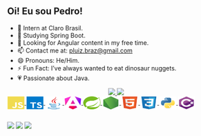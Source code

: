 ## Oi! Eu sou Pedro!

- 🔭 Intern at Claro Brasil.
- 🌱 Studying Spring Boot.
- 🤔 Looking for Angular content in my free time.
- 📫 Contact me at: pluiz.braz@gmail.com
- 😄 Pronouns: He/Him.
- ⚡ Fun Fact: I’ve always wanted to eat dinosaur nuggets.
- 💗 Passionate about Java.
<div align="center">
  <a href="https://github.com/plbraz">
  <img height="130em" src="https://github-readme-stats.vercel.app/api?username=plbraz&show_icons=true&theme=dracula&include_all_commits=true&count_private=true&title=""Pedro Braz's Stats"""/>
  <img height="130em" src="https://github-readme-stats.vercel.app/api/top-langs/?username=plbraz&layout=compact&langs_count=7&theme=dracula"/> 
</div>
 <div>    
  <img align="center" alt="Pedro-Js" height="30" width="40" src="https://raw.githubusercontent.com/devicons/devicon/master/icons/javascript/javascript-plain.svg">
  <img align="center" alt="Pedro-Ts" height="30" width="40" src="https://raw.githubusercontent.com/devicons/devicon/master/icons/typescript/typescript-plain.svg">
  <img align="center" alt="Pedro-Java" height="30" width="40" src="https://raw.githubusercontent.com/devicons/devicon/master/icons/java/java-original.svg">
  <img align="center" alt="Pedro-Angular" height="30" width="40" src="https://raw.githubusercontent.com/devicons/devicon/master/icons/angular/angular-original.svg">
  <img align="center" alt="Pedro-Spring" height="30" width="40" src="https://raw.githubusercontent.com/devicons/devicon/master/icons/spring/spring-original.svg">
  <img align="center" alt="Pedro-Node" height="30" width="40" src="https://raw.githubusercontent.com/devicons/devicon/master/icons/nodejs/nodejs-original.svg">
  <img align="center" alt="Pedro-HTML" height="30" width="40" src="https://raw.githubusercontent.com/devicons/devicon/master/icons/html5/html5-original.svg">
  <img align="center" alt="Pedro-CSS" height="30" width="40" src="https://raw.githubusercontent.com/devicons/devicon/master/icons/css3/css3-original.svg">
  <img align="center" alt="Pedro-Python" height="30" width="40" src="https://raw.githubusercontent.com/devicons/devicon/master/icons/python/python-original.svg">
  <img align="center" alt="Pedro-Csharp" height="30" width="40" src="https://raw.githubusercontent.com/devicons/devicon/master/icons/csharp/csharp-original.svg">
</div>
  
  ##
  
  <div> 
 
  <a href="https://instagram.com/redkouga13" target="_blank"><img src="https://img.shields.io/badge/-Instagram-%23E4405F?style=for-the-badge&logo=instagram&logoColor=white" target="_blank"></a>
  <a href = "mailto:pluiz.braz@gmail.com"><img src="https://img.shields.io/badge/-Gmail-%23333?style=for-the-badge&logo=gmail&logoColor=white" target="_blank"></a>
  <a href="https://www.linkedin.com/in/plbraz/" target="_blank"><img src="https://img.shields.io/badge/-LinkedIn-%230077B5?style=for-the-badge&logo=linkedin&logoColor=white" target="_blank"></a> 

 
</div>
